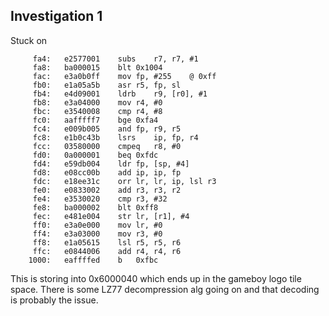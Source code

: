 ## Investigation 1

Stuck on

```
     fa4:	e2577001 	subs	r7, r7, #1
     fa8:	ba000015 	blt	0x1004
     fac:	e3a0b0ff 	mov	fp, #255	@ 0xff
     fb0:	e1a05a5b 	asr	r5, fp, sl
     fb4:	e4d09001 	ldrb	r9, [r0], #1
     fb8:	e3a04000 	mov	r4, #0
     fbc:	e3540008 	cmp	r4, #8
     fc0:	aafffff7 	bge	0xfa4
     fc4:	e009b005 	and	fp, r9, r5
     fc8:	e1b0c43b 	lsrs	ip, fp, r4
     fcc:	03580000 	cmpeq	r8, #0
     fd0:	0a000001 	beq	0xfdc
     fd4:	e59db004 	ldr	fp, [sp, #4]
     fd8:	e08cc00b 	add	ip, ip, fp
     fdc:	e18ee31c 	orr	lr, lr, ip, lsl r3
     fe0:	e0833002 	add	r3, r3, r2
     fe4:	e3530020 	cmp	r3, #32
     fe8:	ba000002 	blt	0xff8
     fec:	e481e004 	str	lr, [r1], #4
     ff0:	e3a0e000 	mov	lr, #0
     ff4:	e3a03000 	mov	r3, #0
     ff8:	e1a05615 	lsl	r5, r5, r6
     ffc:	e0844006 	add	r4, r4, r6
    1000:	eaffffed 	b	0xfbc
```

This is storing into 0x6000040 which ends up in the gameboy logo tile space. There is some LZ77 decompression alg going on and that decoding is probably the issue.
